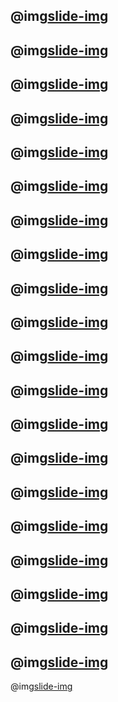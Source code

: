 @img[slide-img](lesson_intro/assets/Slide01.png)
---
@img[slide-img](lesson_intro/assets/Slide02.png)
---
@img[slide-img](lesson_intro/assets/Slide03.png)
---
@img[slide-img](lesson_intro/assets/Slide04.png)
---
@img[slide-img](lesson_intro/assets/Slide05.png)
---
@img[slide-img](lesson_intro/assets/Slide06.png)
---
@img[slide-img](lesson_intro/assets/Slide07.png)
---
@img[slide-img](lesson_intro/assets/Slide08.png)
---
@img[slide-img](lesson_intro/assets/Slide09.png)
---
@img[slide-img](lesson_intro/assets/Slide10.png)
---
@img[slide-img](lesson_intro/assets/Slide11.png)
---
@img[slide-img](lesson_intro/assets/Slide12.png)
---
@img[slide-img](lesson_intro/assets/Slide13.png)
---
@img[slide-img](lesson_intro/assets/Slide14.png)
---
@img[slide-img](lesson_intro/assets/Slide15.png)
---
@img[slide-img](lesson_intro/assets/Slide16.png)
---
@img[slide-img](lesson_intro/assets/Slide17.png)
---
@img[slide-img](lesson_intro/assets/Slide18.png)
---
@img[slide-img](lesson_intro/assets/Slide19.png)
---
@img[slide-img](lesson_intro/assets/Slide20.png)
---
@img[slide-img](lesson_intro/assets/Slide21.png)
